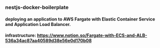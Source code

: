 ### nestjs-docker-boilerplate

#### deploying an application to AWS Fargate with Elastic Container Service and Application Load Balancer.

#### infrastructure: https://www.notion.so/Fargate-with-ECS-and-ALB-536a34ac87aa40589d38e56e0d170b08
